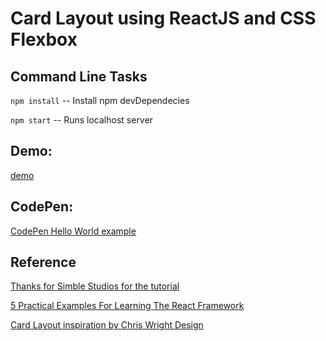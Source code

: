# Card Layout using ReactJS and CSS Flexbox

Command Line Tasks
------------- 
`npm install` -- Install npm devDependecies

`npm start` -- Runs localhost server

Demo:
-------------
[demo](http://codepen.io/vanss472/full/QEbYep/)


CodePen:
-------------
[CodePen Hello World example](http://codepen.io/vanss472/pen/Eyjjyb/)


Reference
-------------
[Thanks for Simble Studios for the tutorial](http://simblestudios.com/blog/design/wireframes-with-react-part1.html)

[5 Practical Examples For Learning The React Framework](http://tutorialzine.com/2014/07/5-practical-examples-for-learning-facebooks-react-framework/)

[Card Layout inspiration by Chris Wright Design](https://chriswrightdesign.com/experiments/using-flexbox-today/#card-layout)
